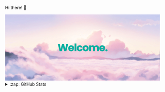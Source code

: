 Hi there! 👋
<div align="center"> <img src="welcome.png"> </div>
<details>
  <summary>:zap: GitHub Stats</summary>
  <img align="left" alt = "jtl's GitHub Stats" src = "https://github-readme-stats-jtl2774s-projects.vercel.app/api?username=jtl2774&show_icons=true&theme=tokyonight"/>
</details>
<!--
**jtl2774/jtl2774** is a ✨ _special_ ✨ repository because its `README.md` (this file) appears on your GitHub profile.

Here are some ideas to get you started:

- 🔭 I’m currently working on ...
- 🌱 I’m currently learning ...
- 👯 I’m looking to collaborate on ...
- 🤔 I’m looking for help with ...
- 💬 Ask me about ...
- 📫 How to reach me: ...
- 😄 Pronouns: ...
- ⚡ Fun fact: ...
-->


